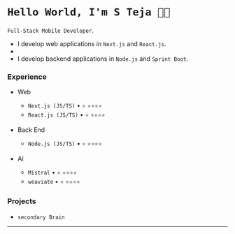 <!--
**tejasteju22541/tejasteju22541** is a ✨ _special_ ✨ repository because its `README.md` (this file) appears on your GitHub profile.
-->
# `Hello World, I'm S Teja 👋🏽`

`Full-Stack Mobile Developer`. 
* I develop web applications in `Next.js` and `React.js`.
* 
* I develop backend applications in `Node.js` and `Sprint Boot`.

### Experience

- Web
  - `Next.js (JS/TS)` • `⭐️` `⭐️⭐️⭐️⭐️`
  - `React.js (JS/TS)` • `⭐️` `⭐️⭐️⭐️⭐️`
 
- Back End
  - `Node.js (JS/TS)` • `⭐️` `⭐️⭐️⭐️⭐️`

- AI
  - `Mistral` • `⭐️` `⭐️⭐️⭐️⭐️`
  - `weaviate` • `⭐️` `⭐️⭐️⭐️⭐️`

### Projects
- `secondary Brain`

---


